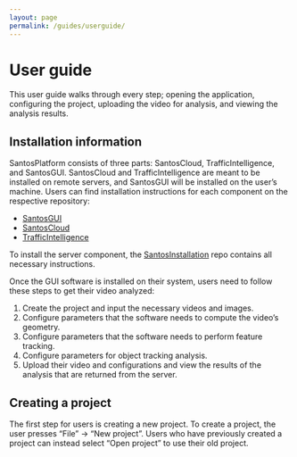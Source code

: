 ```yaml
---
layout: page
permalink: /guides/userguide/
---
```


# User guide

This user guide walks through every step; opening the application, configuring the project, uploading the video for analysis, and viewing the analysis results.

## Installation information

SantosPlatform consists of three parts: SantosCloud, TrafficIntelligence, and SantosGUI. SantosCloud and TrafficIntelligence are meant to be installed on remote servers, and SantosGUI will be installed on the user’s machine. Users can find installation instructions for each component on the respective repository:
- [SantosGUI](https://github.com/santosfamilyfoundation/SantosGUI)
- [SantosCloud](https://github.com/santosfamilyfoundation/SantosCloud)
- [TrafficIntelligence](https://bitbucket.org/Nicolas/trafficintelligence/wiki/Home)

To install the server component, the [SantosInstallation](https://github.com/santosfamilyfoundation/SantosInstallation) repo contains all necessary instructions.

Once the GUI software is installed on their system, users need to follow these steps to get their video analyzed:
<ol>
    <li>Create the project and input the necessary videos and images.</li>
    <li>Configure parameters that the software needs to compute the video’s geometry.</li>
    <li>Configure parameters that the software needs to perform feature tracking.</li>
    <li>Configure parameters for object tracking analysis.</li>
    <li>Upload their video and configurations and view the results of the analysis that are returned from the server.</li>
</ol>

## Creating a project

The first step for users is creating a new project. To create a project, the user presses “File” -> “New project”. Users who have previously created a project can instead select “Open project” to use their old project.
